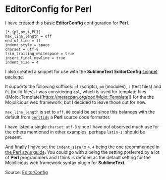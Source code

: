 # EditorConfig for Perl

I have created this basic **EditorConfig** configuration for **Perl**.

```
[*.{pl,pm,t,PL}]
max_line_length = off
end_of_line = lf
indent_style = space
charset = utf-8
trim_trailing_whitespace = true
insert_final_newline = true
indent_size = 4
```

I also created a snippet for use with the **SublimeText** **EditorConfig** [snippet package](https://github.com/mfuentesg/EditorConfigSnippets).

It supports the following suffixes: `pl` (scripts), `pm` (modules), `t` (test files) and `PL` (build files). I was considering `epl`, which is used for template files ((Mojo::Template)[https://metacpan.org/pod/Mojo::Template]) for the the Mojolicious web framework, but I decided to leave those out for now.

`max_line_length` is set to `off`, `80` could be set since this balances with the default from [`perltidy`](http://perltidy.sourceforge.net/stylekey.html#line_length_setting) a **Perl** source code formatter.

I have listed a single `charset`: `utf-8` since I have not observed much use for the others mentioned in other examples, perhaps `latin-1`, should be present.

And finally I have set the `indent_size` to `4`. `4` being the one recommended in [the Perl style guide](https://perldoc.perl.org/perlstyle.html). You could go with `2` being the setting preferred by a lot of **Perl** programmers and I think is defined as the default setting for the Mojolicious web framework syntax plugin for **SublimeText**.

Source: [EditorConfig](http://editorconfig.org/)
